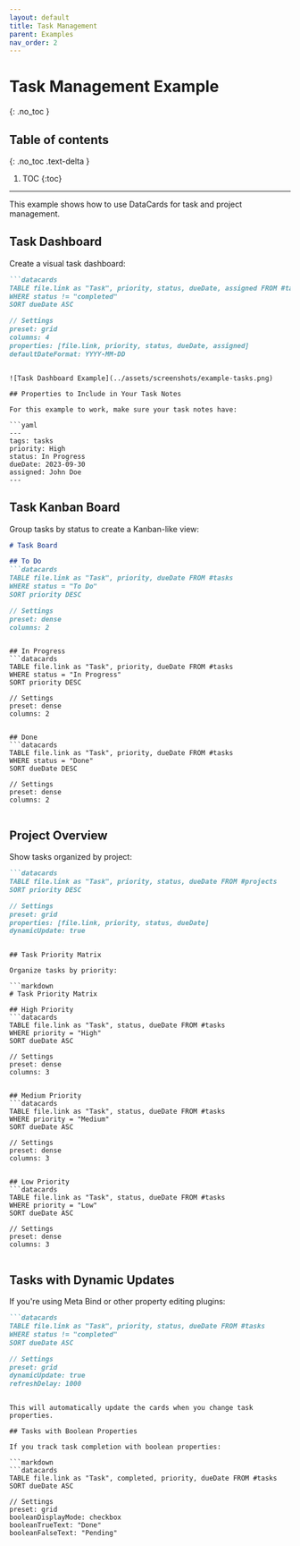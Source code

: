 ```yaml
---
layout: default
title: Task Management
parent: Examples
nav_order: 2
---
```


# Task Management Example
{: .no_toc }

## Table of contents
{: .no_toc .text-delta }

1. TOC
{:toc}

---

This example shows how to use DataCards for task and project management.

## Task Dashboard

Create a visual task dashboard:

```markdown
```datacards
TABLE file.link as "Task", priority, status, dueDate, assigned FROM #tasks
WHERE status != "completed"
SORT dueDate ASC

// Settings
preset: grid
columns: 4
properties: [file.link, priority, status, dueDate, assigned]
defaultDateFormat: YYYY-MM-DD
```
```

![Task Dashboard Example](../assets/screenshots/example-tasks.png)

## Properties to Include in Your Task Notes

For this example to work, make sure your task notes have:

```yaml
---
tags: tasks
priority: High
status: In Progress
dueDate: 2023-09-30
assigned: John Doe
---
```

## Task Kanban Board

Group tasks by status to create a Kanban-like view:

```markdown
# Task Board

## To Do
```datacards
TABLE file.link as "Task", priority, dueDate FROM #tasks
WHERE status = "To Do"
SORT priority DESC

// Settings
preset: dense
columns: 2
```
```

## In Progress
```datacards
TABLE file.link as "Task", priority, dueDate FROM #tasks
WHERE status = "In Progress"
SORT priority DESC

// Settings
preset: dense
columns: 2
```
```

## Done
```datacards
TABLE file.link as "Task", priority, dueDate FROM #tasks
WHERE status = "Done"
SORT dueDate DESC

// Settings
preset: dense
columns: 2
```
```
```

## Project Overview

Show tasks organized by project:

```markdown
```datacards
TABLE file.link as "Task", priority, status, dueDate FROM #projects
SORT priority DESC

// Settings
preset: grid
properties: [file.link, priority, status, dueDate]
dynamicUpdate: true
```
```

## Task Priority Matrix

Organize tasks by priority:

```markdown
# Task Priority Matrix

## High Priority
```datacards
TABLE file.link as "Task", status, dueDate FROM #tasks
WHERE priority = "High"
SORT dueDate ASC

// Settings
preset: dense
columns: 3
```
```

## Medium Priority
```datacards
TABLE file.link as "Task", status, dueDate FROM #tasks
WHERE priority = "Medium"
SORT dueDate ASC

// Settings
preset: dense
columns: 3
```
```

## Low Priority
```datacards
TABLE file.link as "Task", status, dueDate FROM #tasks
WHERE priority = "Low"
SORT dueDate ASC

// Settings
preset: dense
columns: 3
```
```
```

## Tasks with Dynamic Updates

If you're using Meta Bind or other property editing plugins:

```markdown
```datacards
TABLE file.link as "Task", priority, status, dueDate FROM #tasks
WHERE status != "completed"
SORT dueDate ASC

// Settings
preset: grid
dynamicUpdate: true
refreshDelay: 1000
```
```

This will automatically update the cards when you change task properties.

## Tasks with Boolean Properties

If you track task completion with boolean properties:

```markdown
```datacards
TABLE file.link as "Task", completed, priority, dueDate FROM #tasks
SORT dueDate ASC

// Settings
preset: grid
booleanDisplayMode: checkbox
booleanTrueText: "Done"
booleanFalseText: "Pending"
```
```
